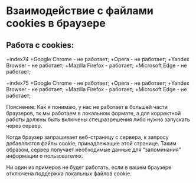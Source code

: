 # Взаимодействие с файлами cookies в браузере

## Работа с cookies:


+index74
  +Google Chrome - не работает;
    +Opera - не работает;
      +Yandex Browser - не работает;
        +Mazilla Firefox - работает;
          +Microsoft Edge - не работает;

+index75
  +Google Chrome - не работает;
  +Opera - не работает;
  +Yandex Browser - не работает;
  +Mazilla Firefox - работает;
  +Microsoft Edge - не работает;


Пояснение: Как я понимаю, у нас не работает в большей части браузеров, тк мы работаем в локальном формате, а для корректной работы должны 
быть включены спецразрешения либо нужно запускать через сервер.

Когда браузер запрашивает веб-страницу с сервера, к запросу добавляются файлы cookie, принадлежащие этой странице. 
Таким образом, сервер получает необходимые данные для "запоминания" информации о пользователях.

Ни один из примеров не будет работать, если в вашем браузере отключена поддержка локальных файлов cookie.
